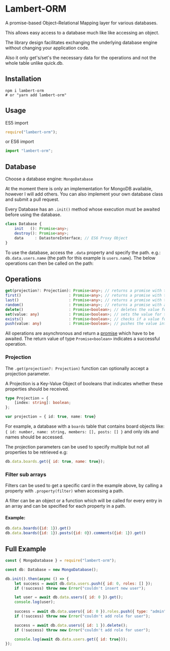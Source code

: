 # Lambert-ORM
A promise-based Object–Relational Mapping layer for various databases.

This allows easy access to a database much like like accessing an object.

The library design facilitates exchanging the underlying database engine without changing your application code.

Also it only get's/set's the necessary data for the operations and not the whole table unlike quick.db.

## Installation
```
npm i lambert-orm
# or "yarn add lambert-orm"
```

## Usage
ES5 import

```js
require("lambert-orm");
```
or ES6 import

```js
import "lambert-orm";
```

## Database
Choose a database engine: ``MongoDatabase``

At the moment there is only an implementation for MongoDB available, however I will add others.
You can also implement your own database class and submit a pull request.

Every Database has an ``.init()`` method whose execution must be awaited before using the database.
```ts
class Database {
    init   (): Promise<any>;
    destroy(): Promise<any>;
    data     : DatastoreInterface; // ES6 Proxy Object
}
```
To use the database, access the ``.data`` property and specify the path.
e.g.: ``db.data.users.name`` (the path for this example is ``users.name``). The below operations can then be called on the path:

## Operations

```ts
get(projection?: Projection): Promise<any>; // returns a promise with the value for this path
first()                     : Promise<any>; // returns a promise with the first entry
last()                      : Promise<any>; // returns a promise with the last entry
random()                    : Promise<any>; // returns a promise with a random entry 
delete()                    : Promise<boolean>; // deletes the value for this path
set(value: any)             : Promise<boolean>; // sets the value for this path
exists()                    : Promise<boolean>; // checks if a value for this path exists
push(value: any)            : Promise<boolean>; // pushes the value into the array for this path
```
All operations are asynchronous and return a [promise](https://developer.mozilla.org/docs/Web/JavaScript/Reference/Global_Objects/Promise) which have to be awaited.
The return value of type ``Promise<boolean>`` indicates a successful operation.

### Projection
The ``.get(projection?: Projection)`` function can optionally accept a projection parameter.

A Projection is a Key-Value Object of booleans that indicates whether these properties should be received. 
```ts
type Projection = {
    [index: string]: boolean;
};

var projection = { id: true, name: true}
```

For example, a database with a ``boards`` table that contains  board objects like: ``{ id: number, name: string, members: [], posts: [] }`` and only ids and names should be accessed. 

The projection parameters can be used to specify multiple but not all properties to be retrieved e.g:
```js
db.data.boards.get({ id: true, name: true});
```

### Filter sub arrays

Filters can be used to get a specific card in the example above, by calling a property with ``.property(filter)`` when accessing a path.

A filter can be an object or a function which will be called for every entry in an array and can be specified for each property in a path.

#### Example:
```js
db.data.boards({id: 1}).get()
db.data.boards({id: 1}).posts({id: 0}).comments({id: 1}).get()
```

## Full Example
```js
const { MongoDatabase } = require("lambert-orm");

const db: Database = new MongoDatabase();

db.init().then(async () => {
	let success = await db.data.users.push({ id: 0, roles: [] });
	if (!success) throw new Error("couldn't insert new user");

	let user = await db.data.users({ id: 0 }).get();
	console.log(user);
	
	success = await db.data.users({ id: 0 }).roles.push({ type: "admin", name: "hey", permissions: 2 });
	if (!success) throw new Error("couldn't add role for user");

	success = await db.data.users({ id: 1 }).delete();
	if (!success) throw new Error("couldn't add role for user");

	console.log(await db.data.users.get({ id: true}));
});
```
